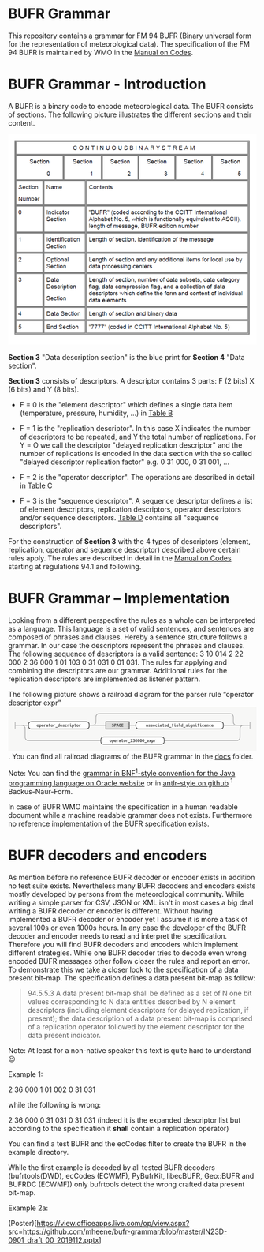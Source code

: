 # BUFR Grammar

This repository contains a grammar for FM 94 BUFR (Binary universal form for the representation of meteorological data).
The specification of the FM 94 BUFR is maintained by WMO in the [Manual on Codes](https://library.wmo.int/doc_num.php?explnum_id=5831).

# BUFR Grammar - Introduction
A BUFR is a binary code to encode meteorological data. The BUFR consists of sections. The following picture illustrates the different sections and their content.

![BUFR Sections](https://github.com/mheene/bufr-grammar/blob/master/pics/sections.png)

**Section 3** "Data description section" is the blue print for **Section 4** "Data section". 

**Section 3** consists of descriptors. A descriptor contains 3 parts: F (2 bits) X (6 bits) and Y (8 bits).

* F = 0 is the "element descriptor" which defines a single data item (temperature, pressure, humidity, ...) in [Table B](http://www.wmo.int/pages/prog/www/WMOCodes/WMO306_vI2/LatestVERSION/WMO306_vI2_BUFRCREX_TableB_en.pdf)

* F = 1 is the "replication descriptor". In this case X indicates the number of descriptors to be repeated, and Y the total number of replications. For Y = O we call the descriptor "delayed replication descriptor" and the number of replications is encoded in the data section with the so called "delayed descriptor replication factor" e.g. 0 31 000, 0 31 001, ...

* F = 2 is the "operator descriptor". The operations are described in detail in [Table C](http://www.wmo.int/pages/prog/www/WMOCodes/WMO306_vI2/LatestVERSION/WMO306_vI2_BUFR_TableC_en.pdf)

* F = 3 is the "sequence descriptor". A sequence descriptor defines a list of element  descriptors,  replication  descriptors,  operator  descriptors  and/or  sequence descriptors.  [Table D](http://www.wmo.int/pages/prog/www/WMOCodes/WMO306_vI2/LatestVERSION/WMO306_vI2_BUFR_TableD_en.pdf) contains all "sequence descriptors".

For the construction of **Section 3** with the 4 types of descriptors (element, replication, operator
and sequence descriptor) described above certain rules apply. The rules are described in detail
in the [Manual on Codes](https://library.wmo.int/doc_num.php?explnum_id=5831) starting at regulations 94.1 and following.

# BUFR Grammar – Implementation
Looking from a different perspective the rules as a whole can be interpreted as a language. This language is a set of valid sentences, and sentences are composed of phrases and clauses. Hereby a sentence structure follows a grammar. In our case the descriptors represent the phrases
and clauses. The following sequence of descriptors is a valid sentence: 3 10 014 2 22 000 2 36 000 1 01 103 0 31 031 0 01 031. The rules for
applying and combining the descriptors are our grammar. Additional rules for the replication descriptors are implemented as listener pattern.

The following picture shows a railroad diagram for the parser rule “operator descriptor expr” ![railroad diagram](https://github.com/mheene/bufr-grammar/blob/gradle/pics/operator_expr.png). You can find all railroad diagrams of the BUFR grammar in the [docs](https://github.com/mheene/bufr-grammar/tree/gradle/docs/bufr-grammar.html) folder.




Note: You can find the [grammar in BNF<sup>1</sup>-style convention for the Java programming language on Oracle website](https://docs.oracle.com/javase/specs/jls/se7/html/jls-18.html) or in [antlr-style on github](https://github.com/antlr/grammars-v4/tree/master/java) 
<sup>1</sup> Backus-Naur-Form.

In case of BUFR WMO maintains the specification in a human readable document while a machine readable grammar does not exists. Furthermore no reference implementation of the BUFR specification exists.  

# BUFR decoders and encoders

As mention before no reference BUFR decoder or encoder exists in addition no test suite exists. Nevertheless many BUFR decoders and encoders exists mostly developed by persons from the meteorological community. While writing a simple parser for CSV, JSON or XML isn't in most cases a big deal writing a BUFR decoder or encoder is different. Without having implemented a BUFR decoder or encoder yet I assume it is more a task of several 100s or even 1000s hours. In any case the developer of the BUFR decoder and encoder needs to read and interpret the specification. Therefore you will find BUFR decoders and encoders which implement different strategies. While one BUFR decoder tries to decode even wrong encoded BUFR messages other follow closer the rules and report an error. To demonstrate this we take a closer look to the specification of a data present bit-map. The specification defines a data present bit-map as follow:

> 94.5.5.3 A data present bit-map shall be defined as a set of N one bit values corresponding to N data entities described by N element descriptors (including element descriptors for delayed replication, if present); the data description of a data present bit-map is comprised of a replication operator followed by the element descriptor for the data present indicator. 

Note: At least for a non-native speaker this text is quite hard to understand :wink:

Example 1:

2 36 000 1 01 002 0 31 031

while the following is wrong:

2 36 000 0 31 031 0 31 031 (indeed it is the expanded descriptor list but according to the specification it **shall** contain a replication operator)

You can find a test BUFR and the ecCodes filter to create the BUFR in the example directory.

While the first example is decoded by all tested BUFR decoders (bufrtools(DWD), ecCodes (ECWMF), PyBufrKit, libecBUFR, Geo::BUFR and BUFRDC (ECWMF)) only bufrtools detect the wrong crafted data present bit-map.

Example 2a:

(Poster)[https://view.officeapps.live.com/op/view.aspx?src=https://github.com/mheene/bufr-grammar/blob/master/IN23D-0901_draft_00_2019112.pptx]
